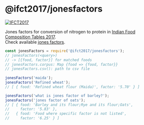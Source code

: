 # @ifct2017/jonesfactors

[![IFCT2017](http://ninindia.org/images/ifct_2017.png)](http://ninindia.org/ifct_2017.htm)

Jones factors for conversion of nitrogen to protein in [Indian Food Composition Tables 2017].<br>
Check available [jones factors].

```javascript
const jonesFactors = require('@ifct2017/jonesfactors');
// jonesFactors(<query>)
// -> [{food, factor}] for matched foods
// jonesFactors.corpus: Map {food => {food, factor}}
// jonesFactors.csv(): path to csv file
 
jonesFactors('maida');
jonesFactors('Refined wheat');
// [ { food: 'Refined wheat flour (Maida)', factor: '5.70' } ]

jonesFactors('what is jones factor of barley?');
jonesFactors('jones factor of oats');
// [ { food: 'Barley and its flour;Rye and its flour;Oats',
//     factor: '5.83' },
//   { food: 'Food where specific factor is not listed',
//     factor: '6.25' } ]
```


[Indian Food Composition Tables 2017]: http://ifct2017.com/
[jones factors]: https://github.com/ifct2017/jonesfactors/blob/master/index.csv
